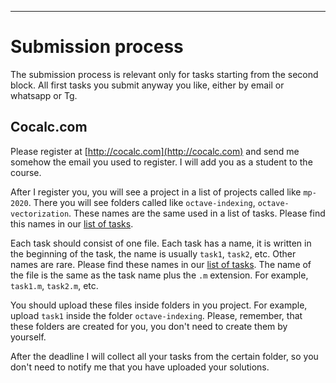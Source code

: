 ---

# Submission process

The submission process is relevant only for tasks starting from the second block.
All first tasks you submit anyway you like, either by email or whatsapp or Tg.

## Cocalc.com

Please register at [http://cocalc.com](http://cocalc.com) and send me somehow the email
you used to register. I will add you as a student to the course.

After I register you, you will see a project in a list of projects called like `mp-2020`.
There you will see folders called like `octave-indexing`, `octave-vectorization`. These
names are the same used in a list of tasks. Please find this names in our [list
of tasks](octave.md).

Each task should consist of one file. Each task has a name, it is written in the beginning
of the task,  the name is usually `task1`, `task2`, etc. Other names are rare. Please
find these names in our [list of tasks](octave.md). The name of the file is the same
as the task name plus the `.m` extension. For example, `task1.m`, `task2.m`, etc.

You should upload these files inside folders in you project. For example, upload `task1`
inside the folder `octave-indexing`. Please, remember, that these folders are created for
you, you don't need to create them by yourself.

After the deadline I will collect all your tasks from the certain folder, so you don't
need to notify me that you have uploaded your solutions.  


